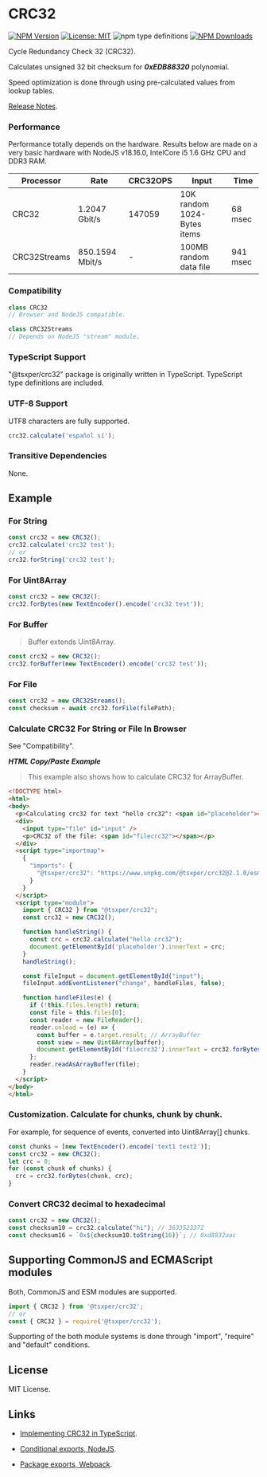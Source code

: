 # CRC32

[![NPM Version](https://img.shields.io/npm/v/@tsxper/crc32.svg?style=flat-square)](https://www.npmjs.com/package/@tsxper/crc32)
[![License: MIT](https://img.shields.io/badge/License-MIT-yellow.svg?style=flat-square)](LICENSE)
![npm type definitions](https://img.shields.io/npm/types/@tsxper/crc32)
[![NPM Downloads](https://img.shields.io/npm/dt/@tsxper/crc32.svg?style=flat-square)](https://www.npmjs.com/package/@tsxper/crc32)

Cycle Redundancy Check 32 (CRC32).

Calculates unsigned 32 bit checksum for ***0xEDB88320*** polynomial.

Speed optimization is done through using pre-calculated values from lookup tables.

[Release Notes](./NOTES.md).

### Performance

Performance totally depends on the hardware.
Results below are made on a very basic hardware with NodeJS v18.16.0, IntelCore i5 1.6 GHz CPU and DDR3 RAM.

| Processor | Rate | CRC32OPS | Input | Time |
| --- | --- | --- | --- | --- |
| CRC32 | 1.2047 Gbit/s | 147059 | 10K random 1024-Bytes items | 68 msec |
| CRC32Streams | 850.1594 Mbit/s | - | 100MB random data file | 941 msec |

### Compatibility

```JavaScript
class CRC32
// Browser and NodeJS compatible.
```

```JavaScript
class CRC32Streams
// Depends on NodeJS "stream" module.
```

### TypeScript Support

"@tsxper/crc32" package is originally written in TypeScript.
TypeScript type definitions are included.

### UTF-8 Support

UTF8 characters are fully supported.

```JavaScript
crc32.calculate('español sí');
```

### Transitive Dependencies
None.

## Example

### For String

```JavaScript
const crc32 = new CRC32();
crc32.calculate('crc32 test');
// or
crc32.forString('crc32 test');
```

### For Uint8Array

```JavaScript
const crc32 = new CRC32();
crc32.forBytes(new TextEncoder().encode('crc32 test'));
```

### For Buffer

> Buffer extends Uint8Array.

```JavaScript
const crc32 = new CRC32();
crc32.forBuffer(new TextEncoder().encode('crc32 test'));
```

### For File

```JavaScript
const crc32 = new CRC32Streams();
const checksum = await crc32.forFile(filePath);
```

### Calculate CRC32 For String or File In Browser 

See "Compatibility".

***HTML Copy/Paste Example***

> This example also shows how to calculate CRC32 for ArrayBuffer.

```html
<!DOCTYPE html>
<html>
<body>
  <p>Calculating crc32 for text "hello crc32": <span id="placeholder"></span></p>
  <div>
    <input type="file" id="input" />
    <p>CRC32 of the file: <span id="filecrc32"></span></p>
  </div>
  <script type="importmap">
    {
      "imports": {
        "@tsxper/crc32": "https://www.unpkg.com/@tsxper/crc32@2.1.0/esm/CRC32.js"
      }
    }
  </script>
  <script type="module">
    import { CRC32 } from "@tsxper/crc32";
    const crc32 = new CRC32();

    function handleString() {
      const crc = crc32.calculate("hello crc32");
      document.getElementById('placeholder').innerText = crc;
    }
    handleString();

    const fileInput = document.getElementById("input");
    fileInput.addEventListener("change", handleFiles, false);

    function handleFiles(e) {
      if (!this.files.length) return;
      const file = this.files[0];
      const reader = new FileReader();
      reader.onload = (e) => {
        const buffer = e.target.result; // ArrayBuffer
        const view = new Uint8Array(buffer);
        document.getElementById('filecrc32').innerText = crc32.forBytes(view);
      };
      reader.readAsArrayBuffer(file);
    }
  </script>
</body>
</html>
```

### Customization. Calculate for chunks, chunk by chunk.

For example, for sequence of events, converted into Uint8Array[] chunks.

```JavaScript
const chunks = [new TextEncoder().encode('text1 text2')];
const crc32 = new CRC32();
let crc = 0;
for (const chunk of chunks) {
  crc = crc32.forBytes(chunk, crc);
}

```

### Convert CRC32 decimal to hexadecimal

```JavaScript
const crc32 = new CRC32();
const checksum10 = crc32.calculate("hi"); // 3633523372
const checksum16 = `0x${checksum10.toString(16)}`; // 0xd8932aac
```

## Supporting CommonJS and ECMAScript modules

Both, CommonJS and ESM modules are supported.

```JavaScript
import { CRC32 } from '@tsxper/crc32';
// or
const { CRC32 } = require('@tsxper/crc32');
```

Supporting of the both module systems is done through "import", "require" and "default" conditions.

## License

MIT License.

## Links
+ [Implementing CRC32 in TypeScript](https://medium.com/@vbabak/implementing-crc32-in-typescript-ff3453a1a9e7).

+ [Conditional exports, NodeJS](https://nodejs.org/api/packages.html#conditional-exports).

+ [Package exports, Webpack](https://webpack.js.org/guides/package-exports/).


